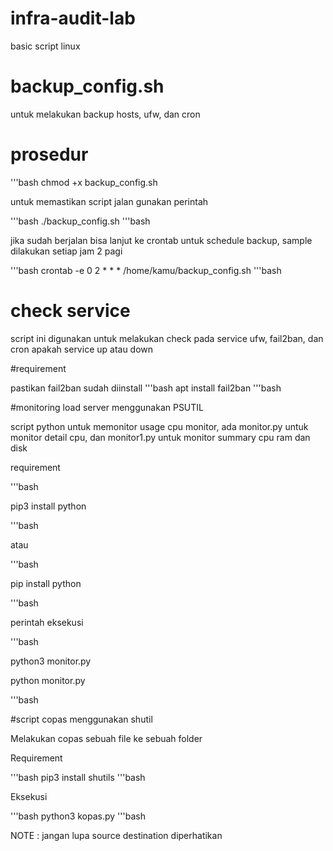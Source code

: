 # infra-audit-lab
basic script linux


# backup_config.sh

untuk melakukan backup hosts, ufw, dan cron

# prosedur
'''bash
chmod +x backup_config.sh


untuk memastikan script jalan gunakan perintah

'''bash
./backup_config.sh
'''bash

jika sudah berjalan bisa lanjut ke crontab untuk schedule backup, sample dilakukan setiap jam 2 pagi

'''bash
crontab -e
0 2 * * * /home/kamu/backup_config.sh
'''bash


# check service

script ini digunakan untuk melakukan check pada service ufw, fail2ban, dan cron apakah service up atau down

#requirement

pastikan fail2ban sudah diinstall 
'''bash
apt install fail2ban
'''bash

#monitoring load server menggunakan PSUTIL

script python untuk memonitor usage cpu monitor, ada monitor.py untuk monitor detail cpu, dan monitor1.py untuk monitor summary cpu ram dan disk

requirement

'''bash

pip3 install python

'''bash

atau

'''bash

pip install python

'''bash


perintah eksekusi

'''bash

python3 monitor.py

python monitor.py

'''bash


#script copas menggunakan shutil

Melakukan copas sebuah file ke sebuah folder

Requirement

'''bash
pip3 install shutils
'''bash

Eksekusi

'''bash
python3 kopas.py
'''bash

NOTE : jangan lupa source destination diperhatikan
